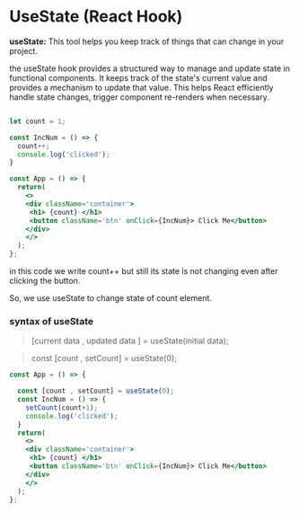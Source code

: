 # UseState (React Hook)

**useState:** This tool helps you keep track of things that can change in your project.

 the useState hook provides a structured way to manage and update state in functional components. It keeps track of the state's current value and provides a mechanism to update that value. This helps React efficiently handle state changes, trigger component re-renders when necessary.

```jsx 

let count = 1;

const IncNum = () => {
  count++;
  console.log('clicked');
}

const App = () => {
  return(
    <>
    <div className='container'>
     <h1> {count} </h1>
     <button className='btn' onClick={IncNum}> Click Me</button>
    </div>
    </>
  );
};
```

in this code we write count++ but still its state is not changing even after clicking the button.

So, we use useState to change state of count element.

### **syntax of useState**

>[current data , updated data ] = useState(initial data);

>const [count , setCount] = useState(0);

```jsx
const App = () => {

  const [count , setCount] = useState(0);  
  const IncNum = () => {
    setCount(count+1);
    console.log('clicked');
  }
  return(
    <>
    <div className='container'>
     <h1> {count} </h1>
     <button className='btn' onClick={IncNum}> Click Me</button>
    </div>
    </>
  );
};
```